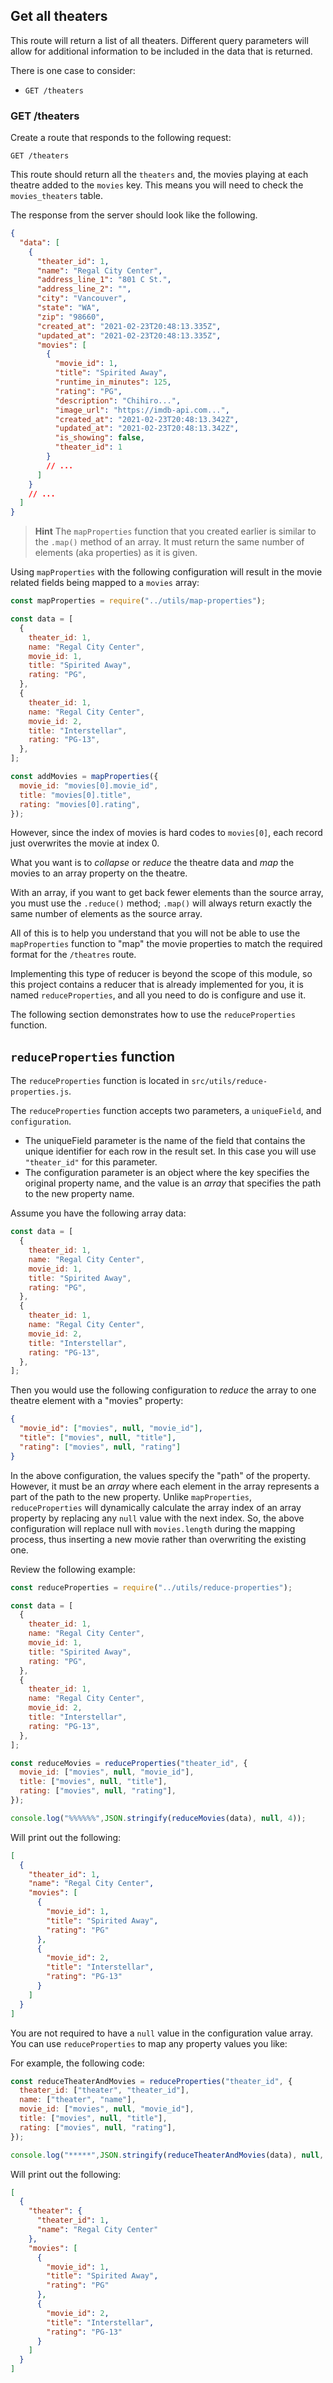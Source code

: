 ## Get all theaters

This route will return a list of all theaters. Different query parameters will allow for additional information to be included in the data that is returned.

There is one case to consider:

- `GET /theaters`

### GET /theaters

Create a route that responds to the following request:

```
GET /theaters
```

This route should return all the `theaters` and, the movies playing at each theatre added to the `movies` key. This means you will need to check the `movies_theaters` table.

The response from the server should look like the following.

```json
{
  "data": [
    {
      "theater_id": 1,
      "name": "Regal City Center",
      "address_line_1": "801 C St.",
      "address_line_2": "",
      "city": "Vancouver",
      "state": "WA",
      "zip": "98660",
      "created_at": "2021-02-23T20:48:13.335Z",
      "updated_at": "2021-02-23T20:48:13.335Z",
      "movies": [
        {
          "movie_id": 1,
          "title": "Spirited Away",
          "runtime_in_minutes": 125,
          "rating": "PG",
          "description": "Chihiro...",
          "image_url": "https://imdb-api.com...",
          "created_at": "2021-02-23T20:48:13.342Z",
          "updated_at": "2021-02-23T20:48:13.342Z",
          "is_showing": false,
          "theater_id": 1
        }
        // ...
      ]
    }
    // ...
  ]
}
```

> **Hint** The `mapProperties` function that you created earlier is similar to the `.map()` method of an array. It must return the same number of elements (aka properties) as it is given.

Using `mapProperties` with the following configuration will result in the movie related fields being mapped to a `movies` array:

```js
const mapProperties = require("../utils/map-properties");

const data = [
  {
    theater_id: 1,
    name: "Regal City Center",
    movie_id: 1,
    title: "Spirited Away",
    rating: "PG",
  },
  {
    theater_id: 1,
    name: "Regal City Center",
    movie_id: 2,
    title: "Interstellar",
    rating: "PG-13",
  },
];

const addMovies = mapProperties({
  movie_id: "movies[0].movie_id",
  title: "movies[0].title",
  rating: "movies[0].rating",
});
```

However, since the index of movies is hard codes to `movies[0]`, each record just overwrites the movie at index 0.

What you want is to _collapse_ or _reduce_ the theatre data and _map_ the movies to an array property on the theatre.

With an array, if you want to get back fewer elements than the source array, you must use the `.reduce()` method; `.map()` will always return exactly the same number of elements as the source array.

All of this is to help you understand that you will not be able to use the `mapProperties` function to "map" the movie properties to match the required format for the `/theatres` route.

Implementing this type of reducer is beyond the scope of this module, so this project contains a reducer that is already implemented for you, it is named `reduceProperties`, and all you need to do is configure and use it.

The following section demonstrates how to use the `reduceProperties` function.

## `reduceProperties` function

The `reduceProperties` function is located in `src/utils/reduce-properties.js`.

The `reduceProperties` function accepts two parameters, a `uniqueField`, and `configuration`.

- The uniqueField parameter is the name of the field that contains the unique identifier for each row in the result set. In this case you will use `"theater_id"` for this parameter.
- The configuration parameter is an object where the key specifies the original property name, and the value is an _array_ that specifies the path to the new property name.

Assume you have the following array data:

```js
const data = [
  {
    theater_id: 1,
    name: "Regal City Center",
    movie_id: 1,
    title: "Spirited Away",
    rating: "PG",
  },
  {
    theater_id: 1,
    name: "Regal City Center",
    movie_id: 2,
    title: "Interstellar",
    rating: "PG-13",
  },
];
```

Then you would use the following configuration to _reduce_ the array to one theatre element with a "movies" property:

```json
{
  "movie_id": ["movies", null, "movie_id"],
  "title": ["movies", null, "title"],
  "rating": ["movies", null, "rating"]
}
```

In the above configuration, the values specify the "path" of the property. However, it must be an _array_ where each element in the array represents a part of the path to the new property.
Unlike `mapProperties`, `reduceProperties` will dynamically calculate the array index of an array property by replacing any `null` value with the next index.
So, the above configuration will replace null with `movies.length` during the mapping process, thus inserting a new movie rather than overwriting the existing one.

Review the following example:

```js
const reduceProperties = require("../utils/reduce-properties");

const data = [
  {
    theater_id: 1,
    name: "Regal City Center",
    movie_id: 1,
    title: "Spirited Away",
    rating: "PG",
  },
  {
    theater_id: 1,
    name: "Regal City Center",
    movie_id: 2,
    title: "Interstellar",
    rating: "PG-13",
  },
];

const reduceMovies = reduceProperties("theater_id", {
  movie_id: ["movies", null, "movie_id"],
  title: ["movies", null, "title"],
  rating: ["movies", null, "rating"],
});

console.log("%%%%%%",JSON.stringify(reduceMovies(data), null, 4));
```

Will print out the following:

```json
[
  {
    "theater_id": 1,
    "name": "Regal City Center",
    "movies": [
      {
        "movie_id": 1,
        "title": "Spirited Away",
        "rating": "PG"
      },
      {
        "movie_id": 2,
        "title": "Interstellar",
        "rating": "PG-13"
      }
    ]
  }
]
```

You are not required to have a `null` value in the configuration value array. You can use `reduceProperties` to map any property values you like:

For example, the following code:

```js
const reduceTheaterAndMovies = reduceProperties("theater_id", {
  theater_id: ["theater", "theater_id"],
  name: ["theater", "name"],
  movie_id: ["movies", null, "movie_id"],
  title: ["movies", null, "title"],
  rating: ["movies", null, "rating"],
});

console.log("*****",JSON.stringify(reduceTheaterAndMovies(data), null, 4));
```

Will print out the following:

```json
[
  {
    "theater": {
      "theater_id": 1,
      "name": "Regal City Center"
    },
    "movies": [
      {
        "movie_id": 1,
        "title": "Spirited Away",
        "rating": "PG"
      },
      {
        "movie_id": 2,
        "title": "Interstellar",
        "rating": "PG-13"
      }
    ]
  }
]
```
